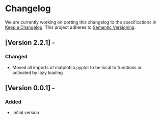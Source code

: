 # Changelog

We are currently working on porting this changelog to the specifications in
[Keep a Changelog](https://keepachangelog.com/en/1.0.0/).
This project adheres to [Semantic Versioning](https://semver.org/spec/v2.0.0.html).

## [Version 2.2.1] -

### Changed

* Moved all imports of matplotlib.pyplot to be local to functions or activated by lazy loading


## [Version 0.0.1] -

### Added
* Initial version
